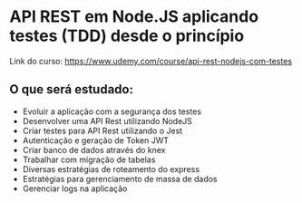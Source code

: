 # API REST em Node.JS aplicando testes (TDD) desde o princípio

Link do curso: https://www.udemy.com/course/api-rest-nodejs-com-testes


## O que será estudado:
* Evoluir a aplicação com a segurança dos testes
* Desenvolver uma API Rest utilizando NodeJS
* Criar testes para API Rest utilizando o Jest
* Autenticação e geração de Token JWT
* Criar banco de dados através do knex
* Trabalhar com migração de tabelas
* Diversas estratégias de roteamento do express
* Estratégias para gerenciamento de massa de dados
* Gerenciar logs na aplicação
